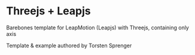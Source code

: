 <h1>Threejs + Leapjs</h1>
<p>Barebones template for LeapMotion (Leapjs) with Threejs, containing only axis</p>

<p1>Template & example authored by Torsten Sprenger</p1>
